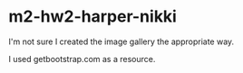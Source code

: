 # m2-hw2-harper-nikki

I'm not sure I created the image gallery the appropriate way. 

I used getbootstrap.com as a resource. 